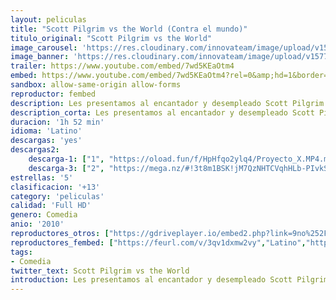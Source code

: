 ```yaml
---
layout: peliculas
title: "Scott Pilgrim vs the World (Contra el mundo)"
titulo_original: "Scott Pilgrim vs the World"
image_carousel: 'https://res.cloudinary.com/innovateam/image/upload/v1577665030/scott-min_ipxd2p.jpg'
image_banner: 'https://res.cloudinary.com/innovateam/image/upload/v1577665030/scott-pilgrim-movie-cuck-min_pfjmjs.jpg'
trailer: https://www.youtube.com/embed/7wd5KEaOtm4
embed: https://www.youtube.com/embed/7wd5KEaOtm4?rel=0&amp;hd=1&border=0&wmode=opaque&enablejsapi=1&modestbranding=1&controls=1&showinfo=1
sandbox: allow-same-origin allow-forms
reproductor: fembed
description: Les presentamos al encantador y desempleado Scott Pilgrim (Michael Cera), bajista de un grupo garage de lo más corriente, los Sex Bob-omb. Este joven de 22 años acaba de conocer a la chica de sus sueños.. la de verdad. ¿Cuál es el problema a la hora de conquistar a Ramona Flowers (Mary Elizabeth Winstead)? Los siete ex de la chica están decididos a matar a Scott. Scott Pilgrim nunca ha tenido problemas para echarse novia.
description_corta: Les presentamos al encantador y desempleado Scott Pilgrim (Michael Cera), bajista de un grupo garage de lo más corriente, los Sex Bob-omb. Este joven de 22 años acaba de conocer a la chica de sus sueños… la
duracion: '1h 52 min'
idioma: 'Latino'
descargas: 'yes'
descargas2:
    descarga-1: ["1", "https://oload.fun/f/HpHfqo2ylq4/Proyecto_X.MP4.mp4", "https://www.google.com/s2/favicons?domain=openload.co","OpenLoad","https://res.cloudinary.com/imbriitneysam/image/upload/v1541473684/mexico.png", "Latino", "Full HD"]
    descarga-3: ["2", "https://mega.nz/#!3t8m1BSK!jM7QzNHTCVqhHLb-PIvkS8scMyhfkeer1dtiYJLvL34", "https://www.google.com/s2/favicons?domain=mega.nz","Mega","https://res.cloudinary.com/imbriitneysam/image/upload/v1541473684/mexico.png", "Latino", "Full HD"]
estrellas: '5'
clasificacion: '+13'
category: 'peliculas'
calidad: 'Full HD'
genero: Comedia
anio: '2010'
reproductores_otros: ["https://gdriveplayer.io/embed2.php?link=9no%252F6iaecrs2JR5AwMf%252BRwEpZv7Hyqg9NiuZVbbJJDHZmB%252BPBZzuKntDrndbFjDPoWGJvYIDnl%252BWeWvQu85o2fbcmNWH7%252Bk6gVAGI42XTnFwTyCDb47vPWrjRsDfo4oYI%252FGNwzAf%252BVM8W6GcvG4osoKoCafjmDI%252Fzx5qHR32g3OHh5ISWKWzUKtpngjtnYHHcmhXAkr6zMMrankrE30mSP","Latino","https://mstream.press/16cffq0ohepv","Latino"]
reproductores_fembed: ["https://feurl.com/v/3qv1dxmw2vy","Latino","https://feurl.com/v/05olrzenno6","Latino","https://feurl.com/v/8egndu8r6zxqm-e","Latino"]
tags:
- Comedia
twitter_text: Scott Pilgrim vs the World
introduction: Les presentamos al encantador y desempleado Scott Pilgrim (Michael Cera), bajista de un grupo garage de lo más corriente, los Sex Bob-omb. Este joven de 22 años acaba de conocer a la chica de sus sueños… la
---
```



 







